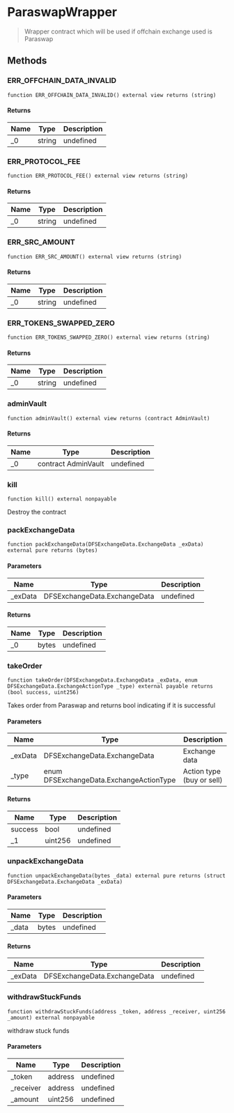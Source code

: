 # ParaswapWrapper



> Wrapper contract which will be used if offchain exchange used is Paraswap





## Methods

### ERR_OFFCHAIN_DATA_INVALID

```solidity
function ERR_OFFCHAIN_DATA_INVALID() external view returns (string)
```






#### Returns

| Name | Type | Description |
|---|---|---|
| _0 | string | undefined

### ERR_PROTOCOL_FEE

```solidity
function ERR_PROTOCOL_FEE() external view returns (string)
```






#### Returns

| Name | Type | Description |
|---|---|---|
| _0 | string | undefined

### ERR_SRC_AMOUNT

```solidity
function ERR_SRC_AMOUNT() external view returns (string)
```






#### Returns

| Name | Type | Description |
|---|---|---|
| _0 | string | undefined

### ERR_TOKENS_SWAPPED_ZERO

```solidity
function ERR_TOKENS_SWAPPED_ZERO() external view returns (string)
```






#### Returns

| Name | Type | Description |
|---|---|---|
| _0 | string | undefined

### adminVault

```solidity
function adminVault() external view returns (contract AdminVault)
```






#### Returns

| Name | Type | Description |
|---|---|---|
| _0 | contract AdminVault | undefined

### kill

```solidity
function kill() external nonpayable
```

Destroy the contract




### packExchangeData

```solidity
function packExchangeData(DFSExchangeData.ExchangeData _exData) external pure returns (bytes)
```





#### Parameters

| Name | Type | Description |
|---|---|---|
| _exData | DFSExchangeData.ExchangeData | undefined

#### Returns

| Name | Type | Description |
|---|---|---|
| _0 | bytes | undefined

### takeOrder

```solidity
function takeOrder(DFSExchangeData.ExchangeData _exData, enum DFSExchangeData.ExchangeActionType _type) external payable returns (bool success, uint256)
```

Takes order from Paraswap and returns bool indicating if it is successful



#### Parameters

| Name | Type | Description |
|---|---|---|
| _exData | DFSExchangeData.ExchangeData | Exchange data
| _type | enum DFSExchangeData.ExchangeActionType | Action type (buy or sell)

#### Returns

| Name | Type | Description |
|---|---|---|
| success | bool | undefined
| _1 | uint256 | undefined

### unpackExchangeData

```solidity
function unpackExchangeData(bytes _data) external pure returns (struct DFSExchangeData.ExchangeData _exData)
```





#### Parameters

| Name | Type | Description |
|---|---|---|
| _data | bytes | undefined

#### Returns

| Name | Type | Description |
|---|---|---|
| _exData | DFSExchangeData.ExchangeData | undefined

### withdrawStuckFunds

```solidity
function withdrawStuckFunds(address _token, address _receiver, uint256 _amount) external nonpayable
```

withdraw stuck funds



#### Parameters

| Name | Type | Description |
|---|---|---|
| _token | address | undefined
| _receiver | address | undefined
| _amount | uint256 | undefined




